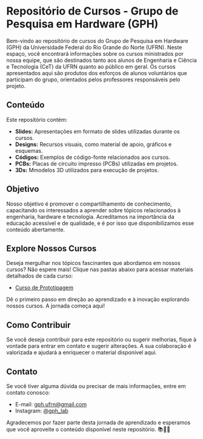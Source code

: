 # Repositório de Cursos - Grupo de Pesquisa em Hardware (GPH)

Bem-vindo ao repositório de cursos do Grupo de Pesquisa em Hardware (GPH) da Universidade Federal do Rio Grande do Norte (UFRN). Neste espaço, você encontrará informações sobre os cursos ministrados por nossa equipe, que são destinados tanto aos alunos de Engenharia e Ciência e Tecnologia (CeT) da UFRN quanto ao público em geral.
Os cursos apresentados aqui são produtos dos esforços de alunos voluntários que participam do grupo, orientados pelos professores responsáveis pelo projeto.

## Conteúdo

Este repositório contém:

- **Slides:** Apresentações em formato de slides utilizadas durante os cursos.
- **Designs:** Recursos visuais, como material de apoio, gráficos e esquemas.
- **Códigos:** Exemplos de código-fonte relacionados aos cursos.
- **PCBs:** Placas de circuito impresso (PCBs) utilizadas em projetos.
- **3Ds:** Mmodelos 3D utilizados para execução de projetos.

## Objetivo

Nosso objetivo é promover o compartilhamento de conhecimento, capacitando os interessados a aprender sobre tópicos relacionados à engenharia, hardware e tecnologia. Acreditamos na importância da educação acessível e de qualidade, e é por isso que disponibilizamos esse conteúdo abertamente.

## Explore Nossos Cursos

Deseja mergulhar nos tópicos fascinantes que abordamos em nossos cursos? Não espere mais! Clique nas pastas abaixo para acessar materiais detalhados de cada curso:

- [Curso de Prototipagem](./Prototipagem)

Dê o primeiro passo em direção ao aprendizado e à inovação explorando nossos cursos. A jornada começa aqui! 

## Como Contribuir

Se você deseja contribuir para este repositório ou sugerir melhorias, fique à vontade para entrar em contato e sugerir alterações. A sua colaboração é valorizada e ajudará a enriquecer o material disponível aqui.

## Contato

Se você tiver alguma dúvida ou precisar de mais informações, entre em contato conosco:

- E-mail: [gph.ufrn@gmail.com](mailto:gph.ufrn@gmail.com)
- Instagram: [@gph_lab](https://www.instagram.com/gph_lab/)

Agradecemos por fazer parte desta jornada de aprendizado e esperamos que você aproveite o conteúdo disponível neste repositório. 📚👩‍💻
